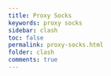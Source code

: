 ```yaml
---
title: Proxy Socks
keywords: proxy socks
sidebar: clash
toc: false
permalink: proxy-socks.html
folder: clash
comments: true
---
```

